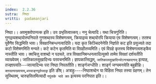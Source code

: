 ```yaml
---
index:  2.2.36
sutra:  निष्ठा
vritti:  padamanjari
---
```


निष्ठा।। अवमुक्तोपानत्क इति। उरः प्रभृतित्वात्कप्। ननु चेत्यादि। यथा चित्रगुरिति। गुणद्रव्यशब्दयोरुपनिपाते गुणशब्दस्य विशेषणत्वम्, क्रियाद्रव्य शब्दयोरपि क्रियाया एव विशेषणत्वम्। ततश्च पूर्वेणैव सिद्धमिति भावः। विवक्षानिबन्धनत्वादिति। यदा कृत किञ्चिदनेनेति निर्ज्ञाते कट इति प्रयुज्यते तदा कटो विशेषणमिति मन्यते। कटे कटेन कृतमिति वा विग्रहीतव्यमिति। एवं विग्रहे कृतस्य विशेषणत्वशङ्कैव नास्तीति भावः। क्वचित्तु वाशब्दो न पठ्यते, तत्र विवक्षानिबन्धनत्वादित्युक्ते तामेव विवक्षां दर्शयतीति व्याख्येयम्।
जातिकालसुखादिभ्यः परवचनमिति। ज्ञापकात्सिद्धम्, `जातिकालसुखादिभ्योऽनाच्छादनाद्` इत्याह, तज्ज्ञापयति---जात्यादिभ्यः परा निष्ठा निपततीति। शार्ङ्गजग्धीति। शार्ङ्ग जग्घमनयेति बहुव्रीहिः। `क्तादल्पाख्यायाम्`,`अस्वाङ्गपूर्वपदाद्वा` इति ङीष्। अत्राहुः----निष्ठाशब्देन या विहिता निष्ठा तस्या ग्रहणम्। तेन सुस्थितम्, चारुहसितमित्यादौ `नपुंसके भावे क्तः` इत्यस्य परनिपात इति।।
